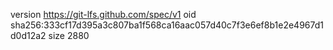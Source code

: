 version https://git-lfs.github.com/spec/v1
oid sha256:333cf17d395a3c807ba1f568ca16aac057d40c7f3e6ef8b1e2e4967d1d0d12a2
size 2880
